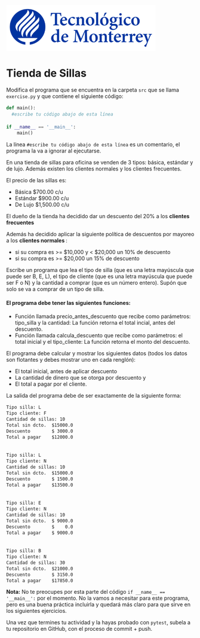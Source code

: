 ![Tec de Monterrey](../../images/logotecmty.png)
# Tienda de Sillas

Modifica el programa que se encuentra en la carpeta `src` que se llama `exercise.py` y que contiene el siguiente código:

```python
def main():
  #escribe tu código abajo de esta línea

if __name__ == '__main__':
    main()
```

La línea `#escribe tu código abajo de esta línea` es un comentario, el programa la va a ignorar al ejecutarse.

En una tienda de sillas para oficina se venden de 3 tipos: básica, estándar y de lujo.
Además existen los clientes normales y los clientes frecuentes.

El precio de las sillas es:
- Básica $700.00 c/u
- Estándar $900.00 c/u
- De Lujo $1,500.00 c/u

El dueño de la tienda ha decidido dar un descuento del 20% a los <b>clientes frecuentes</b>

Además ha decidido aplicar la siguiente política de descuentos por mayoreo a los
<b> clientes normales </b>:
- si su compra es >= $10,000 y < $20,000 un 10% de descuento
- si su compra es >= $20,000 un 15% de descuento

Escribe un programa que lea el tipo de silla (que es una letra mayúscula que puede ser B, E, L),
el tipo de cliente (que es una letra mayúscula que puede ser F o N) y
la cantidad a comprar (que es un número entero).  Supón que solo se va a comprar de un tipo de silla.

####  El programa debe tener las siguientes funciones:
- Función llamada  precio_antes_descuento que recibe como parámetros: tipo_silla y la cantidad:
La función retorna el total incial, antes del descuento.
- Función llamada calcula_descuento que recibe como parámetros: el total inicial y el tipo_cliente:
La función retorna el monto del descuento.

El programa debe calcular y mostrar los siguientes datos (todos los datos son flotantes y debes mostrar uno en cada renglón):
- El total inicial, antes de aplicar descuento
- La cantidad de dinero que se otorga por descuento y
- El total a pagar por el cliente.

La salida del programa debe de ser exactamente de la siguiente forma:

```
Tipo silla: L
Tipo cliente: F
Cantidad de sillas: 10
Total sin dcto.  $15000.0
Descuento        $ 3000.0
Total a pagar    $12000.0


Tipo silla: L
Tipo cliente: N
Cantidad de sillas: 10
Total sin dcto.  $15000.0
Descuento        $ 1500.0
Total a pagar    $13500.0


Tipo silla: E
Tipo cliente: N
Cantidad de sillas: 10
Total sin dcto.  $ 9000.0
Descuento        $    0.0
Total a pagar    $ 9000.0


Tipo silla: B
Tipo cliente: N
Cantidad de sillas: 30
Total sin dcto.  $21000.0
Descuento        $ 3150.0
Total a pagar    $17850.0

```

**Nota:** No te preocupes por esta parte del código `if __name__ == '__main__':` por el momento. No la vamos a necesitar para este programa, pero es una buena práctica incluirla y quedará más claro para que sirve en los siguientes ejercicios.

Una vez que termines tu actividad y la hayas probado con `pytest`, subela a tu repositorio en GitHub, con el proceso de commit + push.
